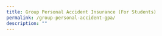 ```yaml
---
title: Group Personal Accident Insurance (For Students)
permalink: /group-personal-accident-gpa/
description: ""
---
```

